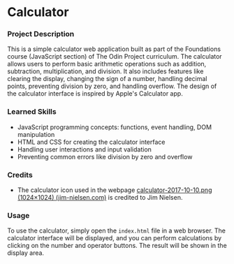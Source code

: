 # Calculator

### Project Description

This is a simple calculator web application built as part of the Foundations course (JavaScript section) of The Odin Project curriculum. The calculator allows users to perform basic arithmetic operations such as addition, subtraction, multiplication, and division. It also includes features like clearing the display, changing the sign of a number, handling decimal points, preventing division by zero, and handling overflow. The design of the calculator interface is inspired by Apple's Calculator app.

### Learned Skills

-   JavaScript programming concepts: functions, event handling, DOM manipulation
-   HTML and CSS for creating the calculator interface
-   Handling user interactions and input validation
-   Preventing common errors like division by zero and overflow

### Credits

-   The calculator icon used in the webpage [calculator-2017-10-10.png (1024×1024) (jim-nielsen.com)](https://cdn.jim-nielsen.com/ios/1024/calculator-2017-10-10.png?rf=1024) is credited to  Jim Nielsen.

### Usage

To use the calculator, simply open the  `index.html`  file in a web browser. The calculator interface will be displayed, and you can perform calculations by clicking on the number and operator buttons. The result will be shown in the display area.